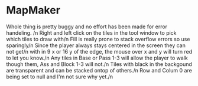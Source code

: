 # MapMaker
Whole thing is pretty buggy and no effort has been made for error handeling. /n
Right and left click on the tiles in the tool window to pick which tiles to draw with/n
Fill is really prone to stack overflow errors so use sparingly/n
Since the player always stays centered in the screen they can not get/n 
  with in 9 x or 16 y of the edge, the mouse over x and y will turn red to let you know./n
Any tiles in Base or Pass 1-3 will allow the player to walk though them, Ass and Block 1-3 will not./n 
Tiles with black in the backgound are transparent and can be stacked ontop of others./n
Row and Colum 0 are being set to null and I'm not sure why yet./n
